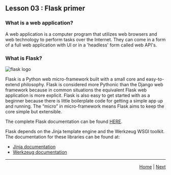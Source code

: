 ## Lesson 03 : Flask primer

### What is a web application?

A web application is a computer program that utilizes web browsers and web technology to perform tasks over the Internet. They can come in a form of a full web application with UI or in a 'headless' form called web API's.

### What is Flask?


![flask logo](https://flask.palletsprojects.com/en/2.1.x/_images/flask-logo.png)


Flask is a Python web micro-framework built with a small core and easy-to-extend philosophy. Flask is considered more Pythonic than the Django web framework because in common situations the equivalent Flask web application is more explicit. Flask is also easy to get started with as a beginner because there is little boilerplate code for getting a simple app up and running. The “micro” in micro-framework means Flask aims to keep the core simple but extensible.

The complete Flask documentation can be found [HERE](https://flask.palletsprojects.com/en/2.1.x/).

Flask depends on the Jinja template engine and the Werkzeug WSGI toolkit. The documentation for these libraries can be found at:
- [Jinja documentation](https://jinja.palletsprojects.com/)
- [Werkzeug documentation](https://werkzeug.palletsprojects.com/)




<hr/>
<div style="text-align: right"> 
<a href='/learning-basic-python-and-flask/lesson_02_basic_python'>Home</a> | <a href = '/learning-basic-python-and-flask/lesson_04_web_app1'>Next</a>
</div>